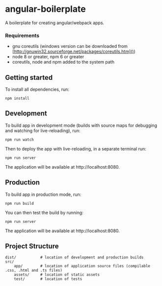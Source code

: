 # angular-boilerplate

A boilerplate for creating angular/webpack apps.

### Requirements

* gnu coreutils (windows version can be downloaded from [http://gnuwin32.sourceforge.net/packages/coreutils.htm]())
* node 8 or greater, npm 6 or greater
* coreutils, node and npm added to the system path

## Getting started

To install all dependencies, run:

```
npm install
```

## Development

To build app in development mode (builds with source maps for debugging and watching for live-reloading), run:

```
npm run watch
```

Then to deploy the app with live-reloading, in a separate terminal run:

```
npm run server
```

The application will be available at http://localhost:8080.

## Production

To build app in production mode, run:

```
npm run build
```

You can then test the build by running:

```
npm run server
```

The application will be available at http://localhost:8080.

## Project Structure

```
dist/           # location of development and production builds
src/
    app/        # location of application source files (compilable .css, .html and .ts files)
    assets/     # location of static assets
    test/       # location of tests
```
